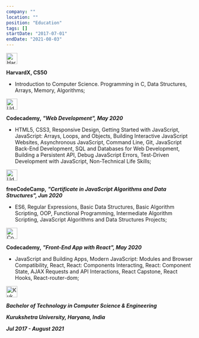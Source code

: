 ```yaml
---
company: ""
location: ""
position: "Education"
tags: []
startDate: "2017-07-01"
endDate: "2021-08-03"
---
```


<div>

<img width="30px" src="../../icons/harvard.png" alt="HarvardX"></img>

**HarvardX, CS50**

- Introduction to Computer Science. Programming in C, Data Structures, Arrays, Memory, Algorithms;

</div>

<!-- ----------------------------- -->

<div>

<img width="30px" src="../../icons/codecademy.png" alt="Udemy"></img>

**Codecademy,** **_"Web Development", May 2020_**

- HTML5, CSS3, Responsive Design, Getting Started with JavaScript, JavaScript: Arrays, Loops, and Objects, Building Interactive JavaScript Websites, Asynchronous JavaScript, Command Line, Git, JavaScript Back-End Development, SQL and Databases for Web Development, Building a Persistent API, Debug JavaScript Errors, Test-Driven Development with JavaScript, Non-Technical Life Skills;

</div>

<!-- ----------------------------- -->

<div>

<img width="30px" src="../../icons/freecodecamp.png" alt="Udemy"></img>

**freeCodeCamp,** **_"Certificate in JavaScript Algorithms and Data Structures", Jun 2020_**

- ES6, Regular Expressions, Basic Data Structures, Basic Algorithm Scripting, OOP, Functional Programming, Intermediate Algorithm Scripting, JavaScript Algorithms and Data Structures Projects;
</div>

<!-- ----------------------------- -->
<div>

<img width="30px" src="../../icons/codecademy.png" alt="Codecademy_logo"></img>

**Codecademy,** **_"Front-End App with React", May 2020_**

- JavaScript and Building Apps, Modern JavaScript: Modules and Browser Compatibility, React, React: Components Interacting, React: Component State, AJAX Requests and API Interactions, React Capstone, React Hooks, React-router-dom;

</div>

<!-- ----------------------------- -->

<div>

<img width="30px" src="../../icons/kurukshetra.png" alt="Kuk_logo"></img>

**_Bachelor of Technology in Computer Science & Engineering_**

**_Kurukshetra University, Haryana, India_**

**_Jul 2017 - August 2021_**

</div>
